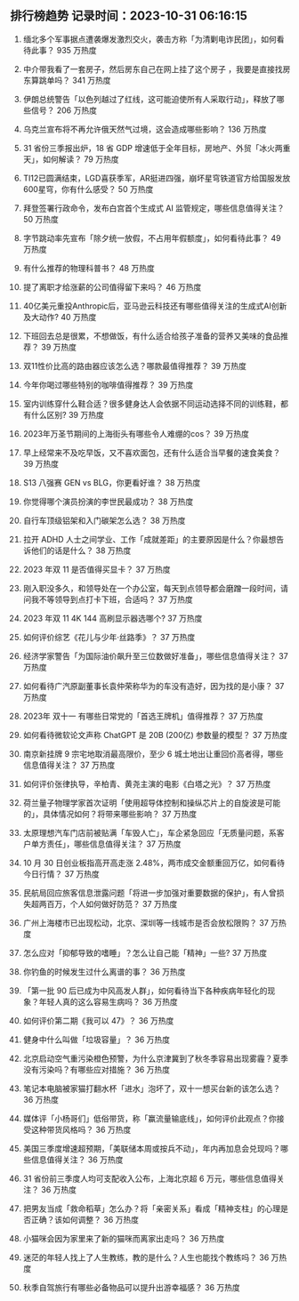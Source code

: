 
## 排行榜趋势 记录时间：2023-10-31 06:16:15
  
  1. 缅北多个军事据点遭袭爆发激烈交火，袭击方称「为清剿电诈民团」，如何看待此事？ 935 万热度
    
  2. 中介带我看了一套房子，然后房东自己在网上挂了这个房子 ，我要是直接找房东算跳单吗？ 341 万热度
    
  3. 伊朗总统警告「以色列越过了红线，这可能迫使所有人采取行动」，释放了哪些信号？ 206 万热度
    
  4. 乌克兰宣布将不再允许俄天然气过境，这会造成哪些影响？ 136 万热度
    
  5. 31 省份三季报出炉，18 省 GDP 增速低于全年目标，房地产、外贸「冰火两重天」，如何解读？ 79 万热度
    
  6. TI12已圆满结束，LGD喜获季军，AR挺进四强，崩坏星穹铁道官方给国服发放600星穹，你有什么感受？ 50 万热度
    
  7. 拜登签署行政命令，发布白宫首个生成式 AI 监管规定，哪些信息值得关注？ 50 万热度
    
  8. 字节跳动率先宣布「除夕统一放假，不占用年假额度」，如何看待此事？ 49 万热度
    
  9. 有什么推荐的物理科普书？ 48 万热度
    
  10. 提了离职才给涨薪的公司值得留下来吗？ 46 万热度
    
  11. 40亿美元重投Anthropic后，亚马逊云科技还有哪些值得关注的生成式AI创新及大动作? 40 万热度
    
  12. 下班回去总是很累，不想做饭，有什么适合给孩子准备的营养又美味的食品推荐？ 39 万热度
    
  13. 双11性价比高的路由器应该怎么选？哪款最值得推荐？ 39 万热度
    
  14. 今年你喝过哪些特别的咖啡值得推荐？ 39 万热度
    
  15. 室内训练穿什么鞋合适？很多健身达人会依据不同运动选择不同的训练鞋，都有什么区别? 39 万热度
    
  16. 2023年万圣节期间的上海街头有哪些令人难绷的cos？ 39 万热度
    
  17. 早上经常来不及吃早饭，又不喜欢面包，还有什么适合当早餐的速食美食？ 39 万热度
    
  18. S13 八强赛 GEN vs BLG，你更看好谁？ 38 万热度
    
  19. 你觉得哪个演员扮演的李世民最成功？ 38 万热度
    
  20. 自行车顶级铝架和入门碳架怎么选？ 38 万热度
    
  21. 拉开 ADHD 人士之间学业、工作「成就差距」的主要原因是什么？你最想告诉他们的话是什么？ 38 万热度
    
  22. 2023 年双 11 是否值得买显卡？ 37 万热度
    
  23. 刚入职没多久，和领导处在一个办公室，每天到点领导都会磨蹭一段时间，请问我不等领导到点打卡下班，合适吗？ 37 万热度
    
  24. 2023 年双 11 4K 144 高刷显示器选哪个? 37 万热度
    
  25. 如何评价综艺《花儿与少年·丝路季》？ 37 万热度
    
  26. 经济学家警告「为国际油价飙升至三位数做好准备」，哪些信息值得关注？ 37 万热度
    
  27. 如何看待广汽原副董事长袁仲荣称华为的车没有造好，因为找的是小康？ 37 万热度
    
  28. 2023年 双十一 有哪些日常党的「首选王牌机」值得推荐？ 37 万热度
    
  29. 如何看待微软论文声称 ChatGPT 是 20B (200亿) 参数量的模型？ 37 万热度
    
  30. 南京新挂牌 9 宗宅地取消最高限价，至少 6 城土地出让重回价高者得，哪些信息值得关注？ 37 万热度
    
  31. 如何评价张律执导，辛柏青、黄尧主演的电影《白塔之光》？ 37 万热度
    
  32. 荷兰量子物理学家首次证明「使用超导体控制和操纵芯片上的自旋波是可能的」，具体情况如何？将带来哪些影响？ 37 万热度
    
  33. 太原理想汽车门店前被贴满「车毁人亡」，车企紧急回应「无质量问题，系客户单方责任」，哪些信息值得关注？ 37 万热度
    
  34. 10 月 30 日创业板指高开高走涨 2.48%，两市成交金额重回万亿，如何看待今日行情？ 37 万热度
    
  35. 民航局回应旅客信息泄露问题「将进一步加强对重要数据的保护」，有人曾损失超两百万，个人如何做好防范？ 37 万热度
    
  36. 广州上海楼市已出现松动，北京、深圳等一线城市是否会放松限购？ 37 万热度
    
  37. 怎么应对「抑郁导致的嗜睡」？怎么让自己能「精神」一些? 37 万热度
    
  38. 你钓鱼的时候发生过什么离谱的事？ 36 万热度
    
  39. 「第一批 90 后已成为中风高发人群」，如何看待当下各种疾病年轻化的现象？年轻人真的这么容易生病吗？ 36 万热度
    
  40. 如何评价第二期《我可以 47》？ 36 万热度
    
  41. 健身中什么叫做「垃圾容量」？ 36 万热度
    
  42. 北京启动空气重污染橙色预警，为什么京津冀到了秋冬季容易出现雾霾？夏季没有污染吗？有哪些应对措施？ 36 万热度
    
  43. 笔记本电脑被家猫打翻水杯「进水」泡坏了，双十一想买台新的该怎么选？ 36 万热度
    
  44. 媒体评「小杨哥们」低俗带货，称「赢流量输底线」，如何评价此观点？你接受这种带货风格吗？ 36 万热度
    
  45. 美国三季度增速超预期，「美联储本周或按兵不动」，年内再加息会兑现吗？哪些信息值得关注？ 36 万热度
    
  46. 31 省份前三季度人均可支配收入公布，上海北京超 6 万元，哪些信息值得关注？ 36 万热度
    
  47. 把男友当成「救命稻草」怎么办？将「亲密关系」看成「精神支柱」的心理是否正确？该如何调整？ 36 万热度
    
  48. 小猫咪会因为家里来了新的猫咪而离家出走吗？ 36 万热度
    
  49. 迷茫的年轻人找上了人生教练，教的是什么？人生也能找个教练吗？ 36 万热度
    
  50. 秋季自驾旅行有哪些必备物品可以提升出游幸福感？ 36 万热度
    